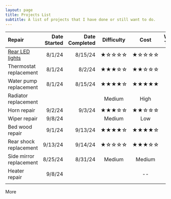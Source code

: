 ```yaml
---
layout: page
title: Projects List
subtitle: A list of projects that I have done or still want to do.
---
```


| Repair | Date Started |Date Completed |Difficulty | Cost | Work Time |
|:--------| -----:|-----:|:----:|:----:|:----:|
| [Rear LED lights](/2020-02-26-flake-it-till-you-make-it.md) | 8/1/24 | 8/15/24 | ★☆☆☆☆ | ★☆☆☆☆ | 3h |
| Thermostat replacement | 8/1/24 | 8/2/24 | ★★★☆☆| ★★☆☆☆| 5h |
| Water pump replacement | 8/1/24 | 8/15/24 | ★★★★☆| ★★★★★| 5h |
| Radiator replacement | | | Medium | High | -- |
| Horn repair | 9/2/24 | 9/3/24 | ★★★☆☆| ★★☆☆☆| 4h |
| Wiper repair | 9/8/24 || Medium | Low | -- |
| Bed wood repair | 9/1/24 | 9/13/24 | ★★★★☆| ★★★★☆ | 30h |
| Rear shock replacement | 9/13/24 | 9/14/24 | ★☆☆☆☆ | ★★★☆☆| 2h |
| Side mirror replacement | 8/25/24 | 8/31/24 | Medium | Medium | 2h |
| Heater repair | 9/8/24 ||| -- |
||||||

More
<!--stackedit_data:
eyJoaXN0b3J5IjpbMTc2MTI0MzYxMSwtNDkzNjQ1MTI4LC0zMT
AzNDI4MjFdfQ==
-->